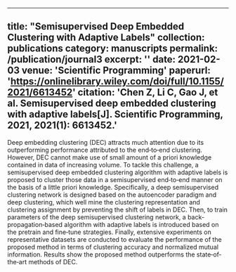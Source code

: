 
---
title: "Semisupervised Deep Embedded Clustering with Adaptive Labels"
collection: publications
category: manuscripts
permalink: /publication/journal3
excerpt: ''
date: 2021-02-03
venue: 'Scientific Programming'
paperurl: 'https://onlinelibrary.wiley.com/doi/full/10.1155/2021/6613452'
citation: 'Chen Z, Li C, Gao J, et al. Semisupervised deep embedded clustering with adaptive labels[J]. Scientific Programming, 2021, 2021(1): 6613452.'
---

Deep embedding clustering (DEC) attracts much attention due to its outperforming performance attributed to the end‐to‐end clustering. However, DEC cannot make use of small amount of a priori knowledge contained in data of increasing volume. To tackle this challenge, a semisupervised deep embedded clustering algorithm with adaptive labels is proposed to cluster those data in a semisupervised end‐to‐end manner on the basis of a little priori knowledge. Specifically, a deep semisupervised clustering network is designed based on the autoencoder paradigm and deep clustering, which well mine the clustering representation and clustering assignment by preventing the shift of labels in DEC. Then, to train parameters of the deep semisupervised clustering network, a back‐propagation‐based algorithm with adaptive labels is introduced based on the pretrain and fine‐tune strategies. Finally, extensive experiments on representative datasets are conducted to evaluate the performance of the proposed method in terms of clustering accuracy and normalized mutual information. Results show the proposed method outperforms the state‐of‐the‐art methods of DEC.
